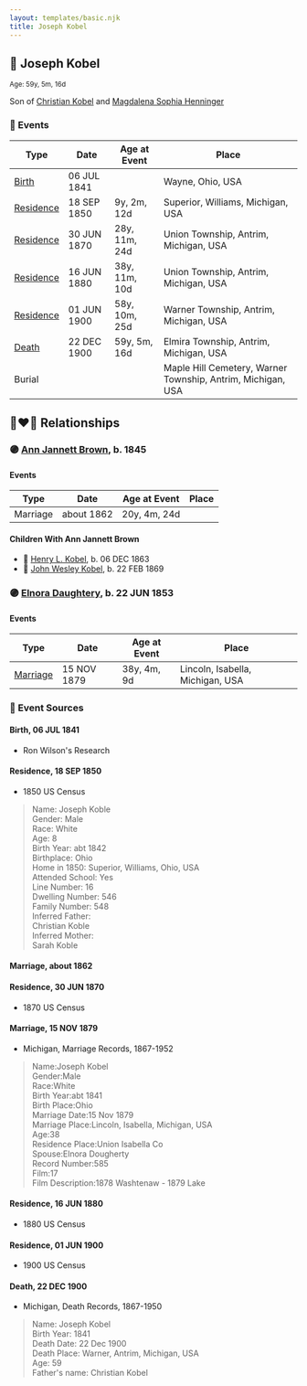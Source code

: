 ```yaml
---
layout: templates/basic.njk
title: Joseph Kobel
---
```

## 🔵 Joseph Kobel
<small>Age: 59y, 5m, 16d</small>

Son of [Christian Kobel](/people/1/17423128) and [Magdalena Sophia Henninger](/people/6/64241610)

### 📆 Events

Type | Date | Age at Event | Place
------ | ------ | ------ | ------
[Birth](#event-event-2) | 06 JUL 1841 |  | Wayne, Ohio, USA
[Residence](#event-event-0) | 18 SEP 1850 | 9y, 2m, 12d | Superior, Williams, Michigan, USA
[Residence](#event-event-1) | 30 JUN 1870 | 28y, 11m, 24d | Union Township, Antrim, Michigan, USA
[Residence](#event-event-2) | 16 JUN 1880 | 38y, 11m, 10d | Union Township, Antrim, Michigan, USA
[Residence](#event-event-3) | 01 JUN 1900 | 58y, 10m, 25d | Warner Township, Antrim, Michigan, USA
[Death](#event-event-7) | 22 DEC 1900 | 59y, 5m, 16d | Elmira Township, Antrim, Michigan, USA
Burial |  |  | Maple Hill Cemetery, Warner Township, Antrim, Michigan, USA

## 👩‍❤️‍👨 Relationships

### 🟣 [Ann Jannett Brown](/people/2/25015094), b. 1845

#### Events

Type | Date | Age at Event | Place
------ | ------ | ------ | ------
Marriage | about 1862 | 20y, 4m, 24d |
#### Children With Ann Jannett Brown
* 🔵 [Henry L. Kobel](/people/6/66319774), b. 06 DEC 1863
* 🔵 [John Wesley Kobel](/people/2/24649136), b. 22 FEB 1869
### 🟣 [Elnora Daughtery](/people/9/92071632), b. 22 JUN 1853

#### Events

Type | Date | Age at Event | Place
------ | ------ | ------ | ------
[Marriage](#event-family-1-event-0) | 15 NOV 1879 | 38y, 4m, 9d | Lincoln, Isabella, Michigan, USA
### 📰 Event Sources

#### <a id="event-event-2"></a> Birth, 06 JUL 1841
* Ron Wilson's Research

#### <a id="event-event-0"></a> Residence, 18 SEP 1850
* 1850 US Census
>   
  > Name: Joseph Koble  
  > Gender: Male  
  > Race: White  
  > Age: 8  
  > Birth Year: abt 1842  
  > Birthplace: Ohio  
  > Home in 1850: Superior, Williams, Ohio, USA  
  > Attended School: Yes  
  > Line Number: 16  
  > Dwelling Number: 546  
  > Family Number: 548  
  > Inferred Father:   
  > Christian Koble  
  > Inferred Mother:   
  > Sarah Koble

#### <a id="event-family-0-event-0"></a> Marriage, about 1862

#### <a id="event-event-1"></a> Residence, 30 JUN 1870
* 1870 US Census

#### <a id="event-family-1-event-0"></a> Marriage, 15 NOV 1879
* Michigan, Marriage Records, 1867-1952
>   
  > Name:Joseph Kobel  
  > Gender:Male  
  > Race:White  
  > Birth Year:abt 1841  
  > Birth Place:Ohio  
  > Marriage Date:15 Nov 1879  
  > Marriage Place:Lincoln, Isabella, Michigan, USA  
  > Age:38  
  > Residence Place:Union Isabella Co  
  > Spouse:Elnora Dougherty  
  > Record Number:585  
  > Film:17  
  > Film Description:1878 Washtenaw - 1879 Lake

#### <a id="event-event-2"></a> Residence, 16 JUN 1880
* 1880 US Census

#### <a id="event-event-3"></a> Residence, 01 JUN 1900
* 1900 US Census
#### <a id="event-event-7"></a> Death, 22 DEC 1900
* Michigan, Death Records, 1867-1950
>   
  > Name: Joseph Kobel  
  > Birth Year: 1841  
  > Death Date: 22 Dec 1900  
  > Death Place: Warner, Antrim, Michigan, USA  
  > Age: 59  
  > Father's name: Christian Kobel

